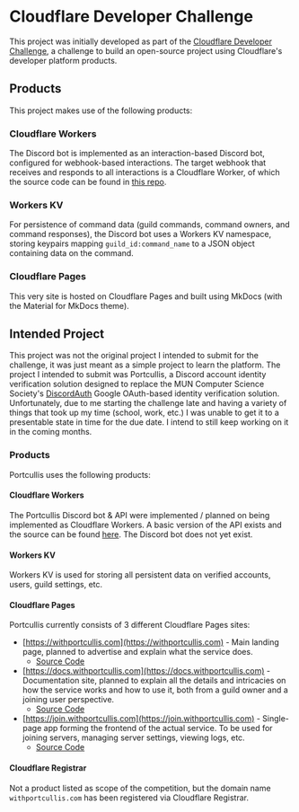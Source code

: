 # Cloudflare Developer Challenge

This project was initially developed as part of the [Cloudflare Developer Challenge](https://challenge.developers.cloudflare.com/), a challenge to build an open-source project using Cloudflare's developer platform products.

## Products

This project makes use of the following products:

### Cloudflare Workers

The Discord bot is implemented as an interaction-based Discord bot, configured for webhook-based interactions. The target webhook that receives and responds to all interactions is a Cloudflare Worker, of which the source code can be found in [this repo](https://github.com/nint8835/blacksmith/).

### Workers KV

For persistence of command data (guild commands, command owners, and command responses), the Discord bot uses a Workers KV namespace, storing keypairs mapping `guild_id:command_name` to a JSON object containing data on the command.

### Cloudflare Pages

This very site is hosted on Cloudflare Pages and built using MkDocs (with the Material for MkDocs theme).

## Intended Project

This project was not the original project I intended to submit for the challenge, it was just meant as a simple project to learn the platform. The project I intended to submit was Portcullis, a Discord account identity verification solution designed to replace the MUN Computer Science Society's [DiscordAuth](https://github.com/MUNComputerScienceSociety/DiscordAuth) Google OAuth-based identity verification solution. Unfortunately, due to me starting the challenge late and having a variety of things that took up my time (school, work, etc.) I was unable to get it to a presentable state in time for the due date. I intend to still keep working on it in the coming months.

### Products

Portcullis uses the following products:

#### Cloudflare Workers

The Portcullis Discord bot & API were implemented / planned on being implemented as Cloudflare Workers. A basic version of the API exists and the source can be found [here](https://github.com/nint8835/portcullis/). The Discord bot does not yet exist.

#### Workers KV

Workers KV is used for storing all persistent data on verified accounts, users, guild settings, etc.

#### Cloudflare Pages

Portcullis currently consists of 3 different Cloudflare Pages sites:

- [https://withportcullis.com](https://withportcullis.com) - Main landing page, planned to advertise and explain what the service does.
    - [Source Code](https://github.com/nint8835/withportcullis.com)
- [https://docs.withportcullis.com](https://docs.withportcullis.com) - Documentation site, planned to explain all the details and intricacies on how the service works and how to use it, both from a guild owner and a joining user perspective.
    - [Source Code](https://github.com/nint8835/docs.withportcullis.com)
- [https://join.withportcullis.com](https://join.withportcullis.com) - Single-page app forming the frontend of the actual service. To be used for joining servers, managing server settings, viewing logs, etc.
    - [Source Code](https://github.com/nint8835/join.withportcullis.com)

#### Cloudflare Registrar

Not a product listed as scope of the competition, but the domain name `withportcullis.com` has been registered via Cloudflare Registrar.

